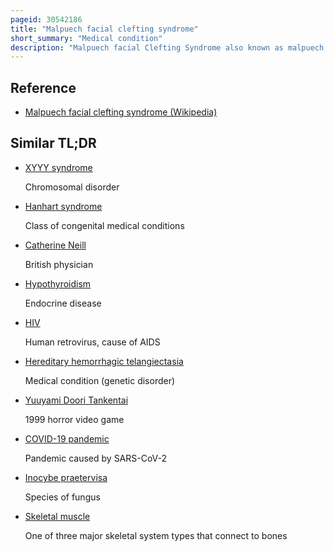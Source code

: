 ```yaml
---
pageid: 30542186
title: "Malpuech facial clefting syndrome"
short_summary: "Medical condition"
description: "Malpuech facial Clefting Syndrome also known as malpuech Syndrome or Gypsy type facial Clefting Syndrome is a rare congenital Syndrome. It is characterized by facial Clefting, a caudal Appendage, Growth Deficiency, intellectual and developmental Disability, and Abnormalities of the renal System and the Male Genitalia. Abnormalities of the Heart, and other skeletal Malformations may also be present. The Syndrome was first described in 1983 by Georges Malpuech and his Associates. It is believed to be genetically related to the juberg-hayward Syndrome. Malpuech Syndrome has also been considered Part of a Spectrum of congenital genetic Disorders associated with similar facial Urogenital and skeletal Anomalies. Termed 3mc Syndrome this proposed Spectrum includes malpuech Michels and mingarelli-carnevale Syndromes. Mutations in the Genes Collec11 and Masp1 are believed to be a Cause of these Syndromes. The Incidence of Malpuech's Syndrome is unknown. The Pattern of Inheritance is autosomally recessive which means a defective Gene associated with the Syndrome is located on an Autosome and the Syndrome occurs when two Copies of this defective Gene are inherited."
---
```


## Reference

- [Malpuech facial clefting syndrome (Wikipedia)](https://en.wikipedia.org/?curid=30542186)

## Similar TL;DR

- [XYYY syndrome](/tldr/en/xyyy-syndrome)

  Chromosomal disorder

- [Hanhart syndrome](/tldr/en/hanhart-syndrome)

  Class of congenital medical conditions

- [Catherine Neill](/tldr/en/catherine-neill)

  British physician

- [Hypothyroidism](/tldr/en/hypothyroidism)

  Endocrine disease

- [HIV](/tldr/en/hiv)

  Human retrovirus, cause of AIDS

- [Hereditary hemorrhagic telangiectasia](/tldr/en/hereditary-hemorrhagic-telangiectasia)

  Medical condition (genetic disorder)

- [Yuuyami Doori Tankentai](/tldr/en/yuuyami-doori-tankentai)

  1999 horror video game

- [COVID-19 pandemic](/tldr/en/covid-19-pandemic)

  Pandemic caused by SARS-CoV-2

- [Inocybe praetervisa](/tldr/en/inocybe-praetervisa)

  Species of fungus

- [Skeletal muscle](/tldr/en/skeletal-muscle)

  One of three major skeletal system types that connect to bones
